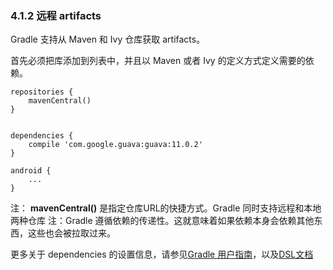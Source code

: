 ### 4.1.2 远程 artifacts

Gradle 支持从 Maven 和 Ivy 仓库获取 artifacts。

首先必须把库添加到列表中，并且以 Maven 或者 Ivy 的定义方式定义需要的依赖。

    repositories {
        mavenCentral()
    }
    
    
    dependencies {
        compile 'com.google.guava:guava:11.0.2'
    }
    
    android {
        ...
    }
    
注： **mavenCentral()** 是指定仓库URL的快捷方式。Gradle 同时支持远程和本地两种仓库
注：Gradle 遵循依赖的传递性。这就意味着如果依赖本身会依赖其他东西，这些也会被拉取过来。

更多关于 dependencies 的设置信息，请参见[Gradle 用户指南](http://gradle.org/docs/current/userguide/artifact_dependencies_tutorial.html)，以及[DSL文档](http://gradle.org/docs/current/dsl/org.gradle.api.artifacts.dsl.DependencyHandler.htmls)
